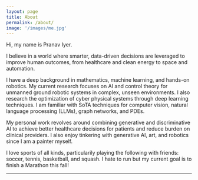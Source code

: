 ```yaml
---
layout: page
title: About
permalink: /about/
image: '/images/me.jpg'
---
```


Hi, my name is Pranav Iyer.

I believe in a world where smarter, data-driven decisions are leveraged to improve human outcomes, from healthcare and clean energy to space and automation. 

I have a deep background in mathematics, machine learning, and hands-on robotics. My current research focuses on AI and control theory for unmanned ground robotic systems in complex, unseen environments. I also research the optimization of cyber physical systems through deep learning techniques. I am familiar with SoTA techniques for computer vision, natural language processing (LLMs), graph networks, and PDEs.

My personal work revolves around combining generative and discriminative AI to achieve better healthcare decisions for patients and reduce burden on clinical providers. I also enjoy tinkering with generative AI, art, and robotics since I am a painter myself.

I love sports of all kinds, particularily playing the following with friends: soccer, tennis, basketball, and squash. I hate to run but my current goal is to finish a Marathon this fall!

<hr>